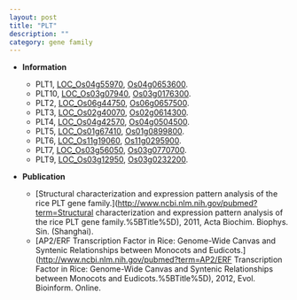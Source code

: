 ```yaml
---
layout: post
title: "PLT"
description: ""
category: gene family
---
```


* **Information**  
    + PLT1, [LOC_Os04g55970](http://rice.plantbiology.msu.edu/cgi-bin/ORF_infopage.cgi?orf=LOC_Os04g55970), [Os04g0653600](http://rapdb.dna.affrc.go.jp/viewer/gbrowse_details/irgsp1?name=Os04g0653600).
    + PLT10, [LOC_Os03g07940](http://rice.plantbiology.msu.edu/cgi-bin/ORF_infopage.cgi?orf=LOC_Os03g07940), [Os03g0176300](http://rapdb.dna.affrc.go.jp/viewer/gbrowse_details/irgsp1?name=Os03g0176300).
    + PLT2, [LOC_Os06g44750](http://rice.plantbiology.msu.edu/cgi-bin/ORF_infopage.cgi?orf=LOC_Os06g44750), [Os06g0657500](http://rapdb.dna.affrc.go.jp/viewer/gbrowse_details/irgsp1?name=Os06g0657500).
    + PLT3, [LOC_Os02g40070](http://rice.plantbiology.msu.edu/cgi-bin/ORF_infopage.cgi?orf=LOC_Os02g40070), [Os02g0614300](http://rapdb.dna.affrc.go.jp/viewer/gbrowse_details/irgsp1?name=Os02g0614300).
    + PLT4, [LOC_Os04g42570](http://rice.plantbiology.msu.edu/cgi-bin/ORF_infopage.cgi?orf=LOC_Os04g42570), [Os04g0504500](http://rapdb.dna.affrc.go.jp/viewer/gbrowse_details/irgsp1?name=Os04g0504500).
    + PLT5, [LOC_Os01g67410](http://rice.plantbiology.msu.edu/cgi-bin/ORF_infopage.cgi?orf=LOC_Os01g67410), [Os01g0899800](http://rapdb.dna.affrc.go.jp/viewer/gbrowse_details/irgsp1?name=Os01g0899800).
    + PLT6, [LOC_Os11g19060](http://rice.plantbiology.msu.edu/cgi-bin/ORF_infopage.cgi?orf=LOC_Os11g19060), [Os11g0295900](http://rapdb.dna.affrc.go.jp/viewer/gbrowse_details/irgsp1?name=Os11g0295900).
    + PLT7, [LOC_Os03g56050](http://rice.plantbiology.msu.edu/cgi-bin/ORF_infopage.cgi?orf=LOC_Os03g56050), [Os03g0770700](http://rapdb.dna.affrc.go.jp/viewer/gbrowse_details/irgsp1?name=Os03g0770700).
    + PLT9, [LOC_Os03g12950](http://rice.plantbiology.msu.edu/cgi-bin/ORF_infopage.cgi?orf=LOC_Os03g12950), [Os03g0232200](http://rapdb.dna.affrc.go.jp/viewer/gbrowse_details/irgsp1?name=Os03g0232200).

* **Publication**  
    + [Structural characterization and expression pattern analysis of the rice PLT gene family.](http://www.ncbi.nlm.nih.gov/pubmed?term=Structural characterization and expression pattern analysis of the rice PLT gene family.%5BTitle%5D), 2011, Acta Biochim. Biophys. Sin. (Shanghai).
    + [AP2/ERF Transcription Factor in Rice: Genome-Wide Canvas and Syntenic Relationships between Monocots and Eudicots.](http://www.ncbi.nlm.nih.gov/pubmed?term=AP2/ERF Transcription Factor in Rice: Genome-Wide Canvas and Syntenic Relationships between Monocots and Eudicots.%5BTitle%5D), 2012, Evol. Bioinform. Online.


